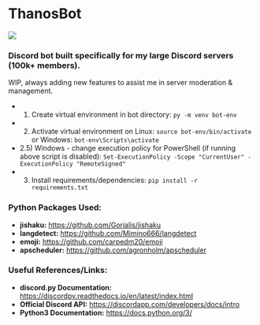 # ThanosBot
![](https://i.imgur.com/HmZ1tqB.png)

### Discord bot built specifically for my large Discord servers (100k+ members).
WIP, always adding new features to assist me in server moderation & management. 

- 1) Create virtual environment in bot directory: `py -m venv bot-env`
- 2) Activate virtual environment on Linux: `source bot-env/bin/activate` or Windows: `bot-env\Scripts\activate`
- 2.5) Windows - change execution policy for PowerShell (if running above script is disabled): `Set-ExecutionPolicy -Scope "CurrentUser" -ExecutionPolicy "RemoteSigned"`
- 3) Install requirements/dependencies: `pip install -r requirements.txt`

### Python Packages Used:
- **jishaku:** https://github.com/Gorialis/jishaku 
- **langdetect:** https://github.com/Mimino666/langdetect 
- **emoji:** https://github.com/carpedm20/emoji
- **apscheduler:** https://github.com/agronholm/apscheduler

### Useful References/Links:
- **discord.py Documentation:** https://discordpy.readthedocs.io/en/latest/index.html  
- **Official Discord API:** https://discordapp.com/developers/docs/intro  
- **Python3 Documentation:** https://docs.python.org/3/

